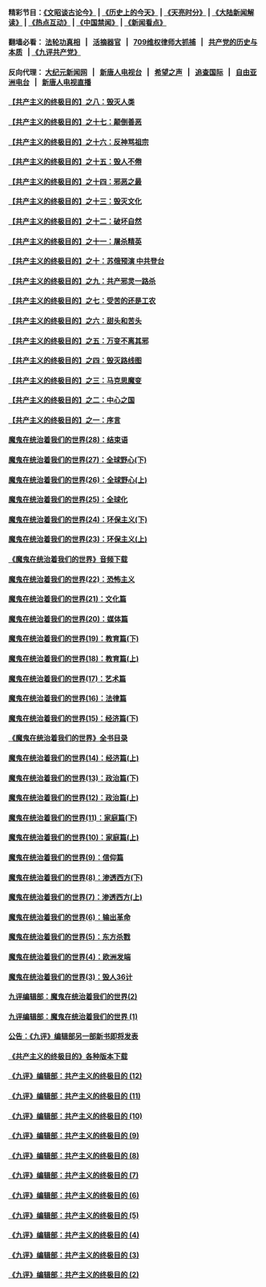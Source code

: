 #### 精彩节目：[《文昭谈古论今》](http://134.209.198.168/wenzhao) | [《历史上的今天》](http://134.209.198.168/today-in-history) | [《天亮时分》](http://134.209.198.168/tianliang) | [《大陆新闻解读》](http://134.209.198.168/ntdtv-comedy) | [《热点互动》](http://134.209.198.168/ntdtv-rdhd)  | [《中国禁闻》](http://134.209.198.168/ntdtv-news) | [《新闻看点》](http://134.209.198.168/news-insight) 

  #### 翻墙必看： [法轮功真相](http://134.209.198.168:10000/videos/truth.html) &nbsp;&nbsp;|&nbsp;&nbsp; [活摘器官](http://134.209.198.168:10000/videos/res/Organs/) &nbsp;&nbsp;|&nbsp;&nbsp; [709维权律师大抓捕](http://134.209.198.168:10000/videos/709/) &nbsp;&nbsp;|&nbsp;&nbsp; [共产党的历史与本质](http://134.209.198.168:10000/videos/ccp.html) &nbsp;&nbsp;| [《九评共产党》](http://134.209.198.168:10000/videos/jiuping/) 

#### 反向代理： [大纪元新闻网](http://134.209.198.168:10080/) &nbsp;&nbsp;|&nbsp;&nbsp; [新唐人电视台](http://134.209.198.168:8000/) &nbsp;&nbsp;|&nbsp;&nbsp; [希望之声](http://134.209.198.168:8200/) &nbsp;&nbsp;|&nbsp;&nbsp; [追查国际](http://134.209.198.168:10010/) &nbsp;&nbsp;|&nbsp;&nbsp; [自由亚洲电台](http://134.209.198.168:9800/) &nbsp;&nbsp;|&nbsp;&nbsp; [新唐人电视直播](http://134.209.198.168/) 

#### [【共产主义的终极目的】之八：毁灭人类](../pages/nsc422/n11108503.md?t=04200639) 

#### [【共产主义的终极目的】之十七：颠倒善恶](../pages/nsc422/n11179782.md?t=04200639) 

#### [【共产主义的终极目的】之十六：反神骂祖宗](../pages/nsc422/n11166798.md?t=04200639) 

#### [【共产主义的终极目的】之十五：毁人不倦](../pages/nsc422/n11166792.md?t=04200639) 

#### [【共产主义的终极目的】之十四：邪恶之最](../pages/nsc422/n11150249.md?t=04200639) 

#### [【共产主义的终极目的】之十三：毁灭文化](../pages/nsc422/n11135227.md?t=04200639) 

#### [【共产主义的终极目的】之十二：破坏自然](../pages/nsc422/n11135214.md?t=04200639) 

#### [【共产主义的终极目的】之十一：屠杀精英](../pages/nsc422/n11118442.md?t=04200639) 

#### [【共产主义的终极目的】之十：苏俄预演 中共登台](../pages/nsc422/n11118424.md?t=04200639) 

#### [【共产主义的终极目的】之九：共产邪灵一路杀](../pages/nsc422/n11114139.md?t=04200639) 

#### [【共产主义的终极目的】之七：受苦的还是工农](../pages/nsc422/n11101809.md?t=04200639) 

#### [【共产主义的终极目的】之六：甜头和苦头](../pages/nsc422/n11096971.md?t=04200639) 

#### [【共产主义的终极目的】之五：万变不离其邪](../pages/nsc422/n11091285.md?t=04200639) 

#### [【共产主义的终极目的】之四：毁灭路线图](../pages/nsc422/n11086284.md?t=04200639) 

#### [【共产主义的终极目的】之三：马克思魔变](../pages/nsc422/n11061941.md?t=04200639) 

#### [【共产主义的终极目的】之二：中心之国](../pages/nsc422/n11047728.md?t=04200639) 

#### [【共产主义的终极目的】之一：序言](../pages/nsc422/n11086077.md?t=04200639) 

#### [魔鬼在统治着我们的世界(28)：结束语](../pages/nsc422/n10936246.md?t=04200639) 

#### [魔鬼在统治着我们的世界(27)：全球野心(下)](../pages/nsc422/n10928319.md?t=04200639) 

#### [魔鬼在统治着我们的世界(26)：全球野心(上)](../pages/nsc422/n10900318.md?t=04200639) 

#### [魔鬼在统治着我们的世界(25)：全球化](../pages/nsc422/n10788205.md?t=04200639) 

#### [魔鬼在统治着我们的世界(24)：环保主义(下)](../pages/nsc422/n10695307.md?t=04200639) 

#### [魔鬼在统治着我们的世界(23)：环保主义(上)](../pages/nsc422/n10688613.md?t=04200639) 

#### [《魔鬼在统治着我们的世界》音频下载](../pages/nsc422/n10635553.md?t=04200639) 

#### [魔鬼在统治着我们的世界(22)：恐怖主义](../pages/nsc422/n10614727.md?t=04200639) 

#### [魔鬼在统治着我们的世界(21)：文化篇](../pages/nsc422/n10597706.md?t=04200639) 

#### [魔鬼在统治着我们的世界(20)：媒体篇](../pages/nsc422/n10586579.md?t=04200639) 

#### [魔鬼在统治着我们的世界(19)：教育篇(下)](../pages/nsc422/n10564808.md?t=04200639) 

#### [魔鬼在统治着我们的世界(18)：教育篇(上)](../pages/nsc422/n10526970.md?t=04200639) 

#### [魔鬼在统治着我们的世界(17)：艺术篇](../pages/nsc422/n10499093.md?t=04200639) 

#### [魔鬼在统治着我们的世界(16)：法律篇](../pages/nsc422/n10485969.md?t=04200639) 

#### [魔鬼在统治着我们的世界(15)：经济篇(下)](../pages/nsc422/n10469975.md?t=04200639) 

#### [《魔鬼在统治着我们的世界》全书目录](../pages/nsc422/n10464261.md?t=04200639) 

#### [魔鬼在统治着我们的世界(14)：经济篇(上)](../pages/nsc422/n10457370.md?t=04200639) 

#### [魔鬼在统治着我们的世界(13)：政治篇(下)](../pages/nsc422/n10448270.md?t=04200639) 

#### [魔鬼在统治着我们的世界(12)：政治篇(上)](../pages/nsc422/n10444576.md?t=04200639) 

#### [魔鬼在统治着我们的世界(11)：家庭篇(下)](../pages/nsc422/n10440961.md?t=04200639) 

#### [魔鬼在统治着我们的世界(10)：家庭篇(上)](../pages/nsc422/n10435448.md?t=04200639) 

#### [魔鬼在统治着我们的世界(9)：信仰篇](../pages/nsc422/n10432159.md?t=04200639) 

#### [魔鬼在统治着我们的世界(8)：渗透西方(下)](../pages/nsc422/n10429603.md?t=04200639) 

#### [魔鬼在统治着我们的世界(7)：渗透西方(上)](../pages/nsc422/n10426013.md?t=04200639) 

#### [魔鬼在统治着我们的世界(6)：输出革命](../pages/nsc422/n10421536.md?t=04200639) 

#### [魔鬼在统治着我们的世界(5)：东方杀戮](../pages/nsc422/n10417707.md?t=04200639) 

#### [魔鬼在统治着我们的世界(4)：欧洲发端](../pages/nsc422/n10414890.md?t=04200639) 

#### [魔鬼在统治着我们的世界(3)：毁人36计](../pages/nsc422/n10411583.md?t=04200639) 

#### [九评编辑部：魔鬼在统治着我们的世界(2)](../pages/nsc422/n10410036.md?t=04200639) 

#### [九评编辑部：魔鬼在统治着我们的世界 (1)](../pages/nsc422/n10406825.md?t=04200639) 

#### [公告：《九评》编辑部另一部新书即将发表](../pages/nsc422/n10405104.md?t=04200639) 

#### [《共产主义的终极目的》各种版本下载](../pages/nsc422/n10022138.md?t=04200639) 

#### [《九评》编辑部：共产主义的终极目的 (12)](../pages/nsc422/n9933272.md?t=04200639) 

#### [《九评》编辑部：共产主义的终极目的 (11)](../pages/nsc422/n9924973.md?t=04200639) 

#### [《九评》编辑部：共产主义的终极目的 (10)](../pages/nsc422/n9920883.md?t=04200639) 

#### [《九评》编辑部：共产主义的终极目的 (9)](../pages/nsc422/n9916363.md?t=04200639) 

#### [《九评》编辑部：共产主义的终极目的 (8)](../pages/nsc422/n9912488.md?t=04200639) 

#### [《九评》编辑部：共产主义的终极目的 (7)](../pages/nsc422/n9901176.md?t=04200639) 

#### [《九评》编辑部：共产主义的终极目的 (6)](../pages/nsc422/n9899359.md?t=04200639) 

#### [《九评》编辑部：共产主义的终极目的 (5)](../pages/nsc422/n9893174.md?t=04200639) 

#### [《九评》编辑部：共产主义的终极目的 (4)](../pages/nsc422/n9891246.md?t=04200639) 

#### [《九评》编辑部：共产主义的终极目的 (3)](../pages/nsc422/n9879879.md?t=04200639) 

#### [《九评》编辑部：共产主义的终极目的 (2)](../pages/nsc422/n9876205.md?t=04200639) 

